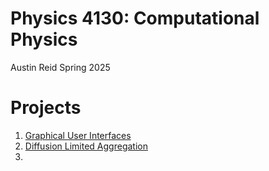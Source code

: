 # Physics 4130: Computational Physics

Austin Reid Spring 2025

# Projects

 1. [Graphical User Interfaces](/p0-GUI)
 2. [Diffusion Limited Aggregation](/p1-DLA)
 3. 
